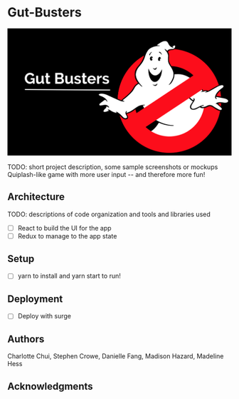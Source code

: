 # Gut-Busters

![Team Photo](src/img/team-logo.jpg)

TODO: short project description, some sample screenshots or mockups
Quiplash-like game with more user input -- and therefore more fun!

## Architecture

TODO:  descriptions of code organization and tools and libraries used
* [ ] React to build the UI for the app 
* [ ] Redux to manage to the app state 

## Setup

*[ ] yarn to install and yarn start to run!

## Deployment

*[ ] Deploy with surge

## Authors

Charlotte Chui,
Stephen Crowe,
Danielle Fang,
Madison Hazard,
Madeline Hess

## Acknowledgments
